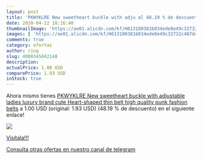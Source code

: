 ```yaml
---
layout: post
title: 'PKWYKLRE New sweetheart buckle with adju al 48.19 % de descuento'
date: 2020-04-22 18:16:40
thumbnailImage: 'https://ae01.alicdn.com/kf/H613180381b034ede8e49c32732c487da7/PKWYKLRE-New-sweetheart-buckle-with-adjustable-ladies-luxury-brand-cute-Heart-shaped-thin-belt-high-quality.jpg_350x350._SL200_.jpg'
images: [ 'https://ae01.alicdn.com/kf/H613180381b034ede8e49c32732c487da7/PKWYKLRE-New-sweetheart-buckle-with-adjustable-ladies-luxury-brand-cute-Heart-shaped-thin-belt-high-quality.jpg_350x350._SL200_.jpg' ]
comments: true
category: ofertas
author: ring
slug: 4000345042148
description:
actualPrice: 1.00 USD
comparePrice: 1.93 USD
inStock: true
---
```


Ahora mismo tienes [PKWYKLRE New sweetheart buckle with adjustable ladies luxury brand cute Heart-shaped thin belt high quality punk fashion belts](https://www.amazon.com/dp/4000345042148/?tag=redken08-20) a 1.00 USD (original: 1.93 USD) (48.19 %  de descuento) en el siguiente enlace!

[![](https://ae01.alicdn.com/kf/H613180381b034ede8e49c32732c487da7/PKWYKLRE-New-sweetheart-buckle-with-adjustable-ladies-luxury-brand-cute-Heart-shaped-thin-belt-high-quality.jpg_350x350._SL200_.jpg)](https://www.amazon.com/dp/4000345042148/?tag=redken08-20)

[Visítala!!!](https://www.amazon.com/dp/4000345042148/?tag=redken08-20)

[Consulta otras ofertas en nuestro canal de telegram](https://t.me/s/ofertas25)

